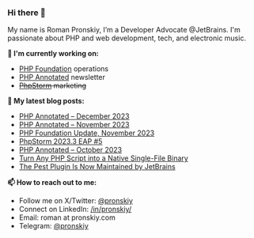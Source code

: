 ### Hi there 👋

My name is Roman Pronskiy, I’m a Developer Advocate @JetBrains. I'm passionate about PHP and web development, tech, and electronic music.

**👷 I'm currently working on:**
- [PHP Foundation](http://thephp.foundation/) operations
- [PHP Annotated](https://info.jetbrains.com/PHP-Annotated-Subscription.html) newsletter
- ~~[PhpStorm](https://jetbrains.com/phpstorm/) marketing~~

**📜 My latest blog posts:**
<!-- BLOG-POST-LIST:START -->
- [PHP Annotated – December 2023](https://blog.jetbrains.com/phpstorm/2023/12/php-annotated-december-2023/)
- [PHP Annotated – November 2023](https://blog.jetbrains.com/phpstorm/2023/12/php-annotated-november-2023/)
- [PHP Foundation Update, November 2023](https://thephp.foundation/blog/2023/11/27/php-foundation-update-november-2023/)
- [PhpStorm 2023.3 EAP #5](https://blog.jetbrains.com/phpstorm/2023/10/phpstorm-2023-3-eap-5/)
- [PHP Annotated – October 2023](https://blog.jetbrains.com/phpstorm/2023/10/php-annotated-october-2023/)
- [Turn Any PHP Script into a Native Single-File Binary](https://pronskiy.com/blog/php-script-as-binary/)
- [The Pest Plugin Is Now Maintained by JetBrains](https://blog.jetbrains.com/phpstorm/2023/10/the-pest-plugin-is-now-maintained-by-jetbrains/)
<!-- BLOG-POST-LIST:END -->

**📫 How to reach out to me:**
- Follow me on X/Twitter: [@pronskiy](https://twitter.com/pronskiy)
- Connect on LinkedIn: [/in/pronskiy/](https://www.linkedin.com/in/pronskiy/)
- Email: roman at pronskiy.com
- Telegram: [@pronskiy](https://t.me/pronskiy)

<!--
- 💬 Ask me about [PhpStorm](https://www.jetbrains.com/phpstorm/) and PHP.

Here are some ideas to get you started:

- 🔭 I’m currently working on ...
- 🌱 I’m currently learning ...
- 👯 I’m looking to collaborate on ...
- 🤔 I’m looking for help with ...
- 💬 Ask me about ...
- 📫 How to reach me: ...
- 😄 Pronouns: ...
- ⚡ Fun fact: ...
-->
